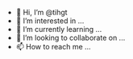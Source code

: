 - 👋 Hi, I’m @tihgt
- 👀 I’m interested in ...
- 🌱 I’m currently learning ...
- 💞️ I’m looking to collaborate on ...
- 📫 How to reach me ...

<!---
tihgt/tihgt is a ✨ special ✨ repository because its `README.md` (this file) appears on your GitHub profile.
You can click the Preview link to take a look at your changes.
--->
